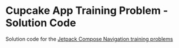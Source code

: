Cupcake App Training Problem - Solution Code
==================================

Solution code for the [Jetpack Compose Navigation training problems](https://developer.android.com/courses/pathways/android-basics-compose-unit-4-pathway-2)
